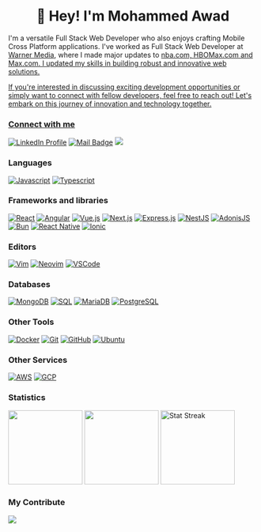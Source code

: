 <h1 align="center">
👋 Hey! I'm Mohammed Awad 
</h1>

I'm a versatile Full Stack Web Developer who also enjoys crafting Mobile Cross Platform applications. I've worked as Full Stack Web Developer at <a href="https://vndigitech.com/en/">Warner Media</a>, where I made major updates to <a href="https://nba.com/"> nba.com, <a href="https://hbomax.com/"> HBOMax.com and <a href="https://max.com/"> Max.com. I updated my skills in building robust and innovative web solutions. <p> If you're interested in discussing exciting development opportunities or simply want to connect with fellow developers, feel free to reach out! Let's embark on this journey of innovation and technology together. </p>

<!-- <div style="display: flex; justify-content: space-between">
  <div style="width: 60%"> -->

### Connect with me

[![LinkedIn Profile](https://img.shields.io/badge/LinkedIn-Profile-blue?style=flat-square&logo=linkedin&logoColor=white)](https://www.linkedin.com/in/mawad3/)
[![Mail Badge](https://img.shields.io/badge/-mawad10101@gmail.com-c0392b?style=flat&labelColor=c0392b&logo=gmail&logoColor=white)](mailto:mawad10101@gmail.com)
[![](https://komarev.com/ghpvc/?username=astadk&color=blue&label=Profile%20Views)](https://github.com/mawadSur)


### Languages

[![Javascript](https://img.shields.io/badge/Javascript-language-yellow?logo=javascript&logoColor=yello&style=flat-square)](https%3A%2F%2Fdeveloper.mozilla.org%2Fen-US%2Fdocs%2FWeb%2FJavaScript)
[![Typescript](https://img.shields.io/badge/Typescript-language-blue?logo=Typescript&logoColor=yello&style=flat-square)](https://www.typescriptlang.org/)

### Frameworks and libraries

[![React](https://img.shields.io/badge/React-61DAFB?logo=React&logoColor=white&style=flat-square)](https://reactjs.org/)
[![Angular](https://img.shields.io/badge/Angular-DD0031?logo=Angular&logoColor=white&style=flat-square)](https://angular.io/)
[![Vue.js](https://img.shields.io/badge/Vue.js-4FC08D?logo=Vue.js&logoColor=white&style=flat-square)](https://vuejs.org/)
[![Next.js](https://img.shields.io/badge/Next.js-000000?logo=Next.js&logoColor=white&style=flat-square)](https://nextjs.org/)
[![Express.js](https://img.shields.io/badge/Express.js-000000?logo=Node.js&logoColor=white&style=flat-square)](https://expressjs.com/)
[![NestJS](https://img.shields.io/badge/NestJS-E0234E?logo=NestJS&logoColor=white&style=flat-square)](https://nestjs.com/)
[![AdonisJS](https://img.shields.io/badge/AdonisJS-220052?logo=AdonisJS&logoColor=white&style=flat-square)](https://adonisjs.com/)
[![Bun](https://img.shields.io/badge/Bun-white?logo=Bun&logoColor=black&style=flat-square)](https://bun.sh/docs)
[![React Native](https://img.shields.io/badge/React_Native-61DAFB?logo=React&logoColor=white&style=flat-square)](https://reactnative.dev/)
[![Ionic](https://img.shields.io/badge/Ionic-3880FF?logo=Ionic&logoColor=white&style=flat-square)](https://ionicframework.com/)

### Editors

[![Vim](https://img.shields.io/badge/Vim-019733?logo=Vim&logoColor=white&style=flat-square)](https://www.vim.org/)
[![Neovim](https://img.shields.io/badge/Neovim-57A143?logo=Neovim&logoColor=white&style=flat-square)](https://neovim.io/)
[![VSCode](https://img.shields.io/badge/VSCode-007ACC?logo=Visual%20Studio%20Code&logoColor=white&style=flat-square)](https://code.visualstudio.com/)

### Databases

[![MongoDB](https://img.shields.io/badge/MongoDB-47A248?logo=MongoDB&logoColor=white&style=flat-square)](https://www.mongodb.com/)
[![SQL](https://img.shields.io/badge/SQL-4479A1?logo=SQL&logoColor=white&style=flat-square)](https://en.wikipedia.org/wiki/SQL)
[![MariaDB](https://img.shields.io/badge/MariaDB-003545?logo=MariaDB&logoColor=white&style=flat-square)](https://mariadb.org/)
[![PostgreSQL](https://img.shields.io/badge/PostgreSQL-336791?logo=PostgreSQL&logoColor=white&style=flat-square)](https://www.postgresql.org/)

### Other Tools

[![Docker](https://img.shields.io/badge/Docker-2496ED?logo=Docker&logoColor=white&style=flat-square)](https://www.docker.com/)
[![Git](https://img.shields.io/badge/Git-F05032?logo=Git&logoColor=white&style=flat-square)](https://git-scm.com/)
[![GitHub](https://img.shields.io/badge/GitHub-181717?logo=GitHub&logoColor=white&style=flat-square)](https://github.com/)
[![Ubuntu](https://img.shields.io/badge/Ubuntu-E95420?logo=Ubuntu&logoColor=white&style=flat-square)](https://ubuntu.com/)

### Other Services

[![AWS](https://img.shields.io/badge/AWS-232F3E?logo=Amazon-AWS&logoColor=white&style=flat-square)](https://aws.amazon.com/)
[![GCP](https://img.shields.io/badge/GCP-4285F4?logo=Google-Cloud&logoColor=white&style=flat-square)](https://cloud.google.com/)

<!-- ### <summary>:zap: Github Stats</summary> -->


### Statistics
<span><img height="150" src="https://github-readme-stats.vercel.app/api/top-langs/?username=astadk&layout=compact&theme=react&hide=php&langs_count=10" /></span>
<span><a href="https://wakatime.com/@asta_nguyen"><img height="150" src="https://github-readme-stats.vercel.app/api/wakatime?username=asta_nguyen&layout=compact&theme=react&langs_count=10" /></a></span>
<span><img src="https://github-readme-streak-stats.herokuapp.com/?user=astadk&theme=react" height="150" alt="Stat Streak" /></span>

### My Contribute

![](./profile-3d-contrib/profile-night-rainbow.svg)

[Nus]: https://www.nustechnology.com/
[Vndigitech]: https://vndigitech.com/en/
